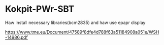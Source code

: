 # Kokpit-PWr-SBT

Haw install necessary libraries(bcm2835) and haw use epapr display

https://www.tme.eu/Document/47589f8dfe4d788f63a51184908a051e/WSH-14986.pdf
